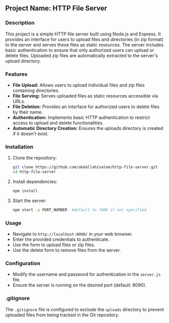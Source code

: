 ## Project Name: HTTP File Server

### Description

This project is a simple HTTP file server built using Node.js and Express. It provides an interface for users to upload files and directories (in zip format) to the server and serves these files as static resources. The server includes basic authentication to ensure that only authorized users can upload or delete files. Uploaded zip files are automatically extracted to the server's upload directory.

### Features

- **File Upload:** Allows users to upload individual files and zip files containing directories.
- **File Serving:** Serves uploaded files as static resources accessible via URLs.
- **File Deletion:** Provides an interface for authorized users to delete files by their name.
- **Authentication:** Implements basic HTTP authentication to restrict access to upload and delete functionalities.
- **Automatic Directory Creation:** Ensures the uploads directory is created if it doesn't exist.

### Installation

1. Clone the repository:
   ```sh
   git clone https://github.com/abdallahisalem/http-file-server.git
   cd http-file-server
   ```

2. Install dependencies:
   ```sh
   npm install
   ```

3. Start the server:
   ```sh
   npm start -p PORT_NUMBER  #default to 7000 if not specified
   ```

### Usage

- Navigate to `http://localhost:8090/` in your web browser.
- Enter the provided credentials to authenticate.
- Use the form to upload files or zip files.
- Use the delete form to remove files from the server.

### Configuration

- Modify the username and password for authentication in the `server.js` file.
- Ensure the server is running on the desired port (default: 8090).

### .gitignore

The `.gitignore` file is configured to exclude the `uploads` directory to prevent uploaded files from being tracked in the Git repository.
